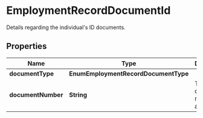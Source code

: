 

# EmploymentRecordDocumentId

Details regarding the individual's ID documents.

## Properties

| Name | Type | Description | Notes |
|------------ | ------------- | ------------- | -------------|
|**documentType** | **EnumEmploymentRecordDocumentType** |  |  [optional] |
|**documentNumber** | **String** | The ID document&#39;s number (as a string).  |  [optional] |



